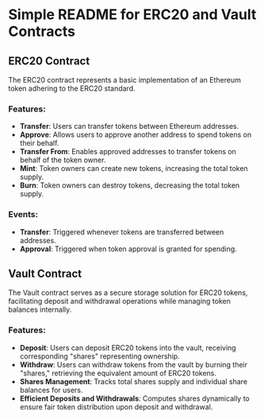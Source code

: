 # Simple README for ERC20 and Vault Contracts

## ERC20 Contract

The ERC20 contract represents a basic implementation of an Ethereum token adhering to the ERC20 standard.

### Features:
- **Transfer**: Users can transfer tokens between Ethereum addresses.
- **Approve**: Allows users to approve another address to spend tokens on their behalf.
- **Transfer From**: Enables approved addresses to transfer tokens on behalf of the token owner.
- **Mint**: Token owners can create new tokens, increasing the total token supply.
- **Burn**: Token owners can destroy tokens, decreasing the total token supply.

### Events:
- **Transfer**: Triggered whenever tokens are transferred between addresses.
- **Approval**: Triggered when token approval is granted for spending.

## Vault Contract

The Vault contract serves as a secure storage solution for ERC20 tokens, facilitating deposit and withdrawal operations while managing token balances internally.

### Features:
- **Deposit**: Users can deposit ERC20 tokens into the vault, receiving corresponding "shares" representing ownership.
- **Withdraw**: Users can withdraw tokens from the vault by burning their "shares," retrieving the equivalent amount of ERC20 tokens.
- **Shares Management**: Tracks total shares supply and individual share balances for users.
- **Efficient Deposits and Withdrawals**: Computes shares dynamically to ensure fair token distribution upon deposit and withdrawal.

